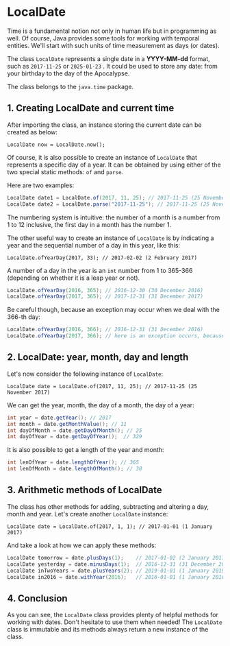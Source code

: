 # LocalDate

Time is a fundamental notion not only in human life but in programming as well. Of course, Java provides some tools for working with temporal entities. We'll start with such units of time measurement as days (or dates).

The class `LocalDate` represents a single date in a **YYYY-MM-dd** format, such as `2017-11-25` or `2025-01-23` . It could be used to store any date: from your birthday to the day of the Apocalypse.

The class belongs to the `java.time` package. 

## 1. Creating LocalDate and current time

After importing the class, an instance storing the current date can be created as below:

`LocalDate now = LocalDate.now();`

Of course, it is also possible to create an instance of `LocalDate` that represents a specific day of a year. It can be obtained by using either of the two special static methods: `of` and `parse`.

Here are two examples:
```java
LocalDate date1 = LocalDate.of(2017, 11, 25); // 2017-11-25 (25 November 2017)
LocalDate date2 = LocalDate.parse("2017-11-25"); // 2017-11-25 (25 November 2017)
```

The numbering system is intuitive: the number of a month is a number from 1 to 12 inclusive, the first day in a month has the number 1.

The other useful way to create an instance of `LocalDate` is by indicating a year and the sequential number of a day in this year, like this:

`LocalDate.ofYearDay(2017, 33); // 2017-02-02 (2 February 2017)`

A number of a day in the year is an `int` number from 1 to 365-366 (depending on whether it is a leap year or not).
```java
LocalDate.ofYearDay(2016, 365); // 2016-12-30 (30 December 2016)
LocalDate.ofYearDay(2017, 365); // 2017-12-31 (31 December 2017)
```

Be careful though, because an exception may occur when we deal with the 366-th day:
```java
LocalDate.ofYearDay(2016, 366); // 2016-12-31 (31 December 2016)
LocalDate.ofYearDay(2017, 366); // here is an exception occurs, because the year is not leap
```
## 2. LocalDate: year, month, day and length

Let's now consider the following instance of `LocalDate`:

`LocalDate date = LocalDate.of(2017, 11, 25); // 2017-11-25 (25 November 2017)`

We can get the year, month, the day of a month, the day of a year:
```java
int year = date.getYear(); // 2017
int month = date.getMonthValue(); // 11
int dayOfMonth = date.getDayOfMonth(); // 25
int dayOfYear = date.getDayOfYear();  // 329
```

It is also possible to get a length of the year and month:
```java
int lenOfYear = date.lengthOfYear(); // 365
int lenOfMonth = date.lengthOfMonth(); // 30
```

## 3. Arithmetic methods of LocalDate

The class has other methods for adding, subtracting and altering a day, month and year. Let's create another `LocalDate` instance:

`LocalDate date = LocalDate.of(2017, 1, 1); // 2017-01-01 (1 January 2017)`

And take a look at how we can apply these methods:
```java
LocalDate tomorrow = date.plusDays(1);    // 2017-01-02 (2 January 2017)
LocalDate yesterday = date.minusDays(1);  // 2016-12-31 (31 December 2016)
LocalDate inTwoYears = date.plusYears(2); // 2019-01-01 (1 January 2019)
LocalDate in2016 = date.withYear(2016);   // 2016-01-01 (1 January 2016)
```

## 4. Conclusion

As you can see, the `LocalDate` class provides plenty of helpful methods for working with dates. Don't hesitate to use them when needed! The `LocalDate` class is immutable and its methods always return a new instance of the class.
